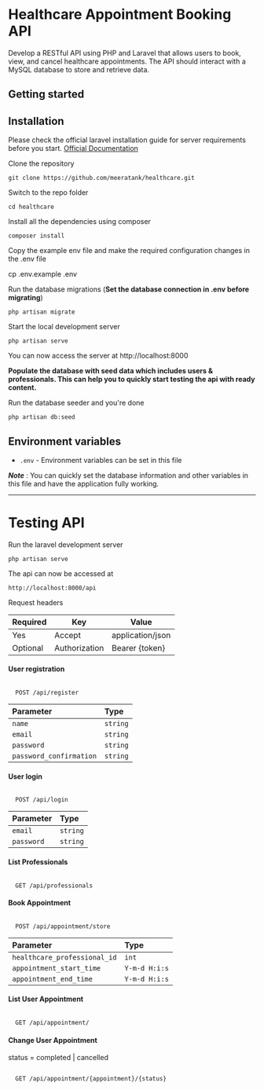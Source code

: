 # Healthcare Appointment Booking API
Develop a RESTful API using PHP and Laravel that allows users to book, view, and cancel healthcare appointments. The API should interact with a MySQL database to store and retrieve data.

## Getting started

## Installation

Please check the official laravel installation guide for server requirements before you start. [Official Documentation](https://laravel.com/docs/10.x/installation)


Clone the repository

    git clone https://github.com/meeratank/healthcare.git

Switch to the repo folder

    cd healthcare

Install all the dependencies using composer

    composer install

Copy the example env file and make the required configuration changes in the .env file

cp .env.example .env

Run the database migrations (**Set the database connection in .env before migrating**)

    php artisan migrate

Start the local development server

    php artisan serve

You can now access the server at http://localhost:8000

**Populate the database with seed data which includes users & professionals. This can help you to quickly start testing the api with ready content.**

Run the database seeder and you're done

    php artisan db:seed
    
## Environment variables

- `.env` - Environment variables can be set in this file

***Note*** : You can quickly set the database information and other variables in this file and have the application fully working.

----------


# Testing API

Run the laravel development server

    php artisan serve

The api can now be accessed at

    http://localhost:8000/api

Request headers

| **Required** 	| **Key**              	| **Value**            	|
|----------	|------------------	|------------------	|
| Yes      	| Accept     	| application/json 	|
| Optional 	| Authorization    	| Bearer {token}      	|

#### User registration

```http

  POST /api/register
```

| Parameter | Type     | 
| :-------- | :------- | 
| `name` | `string` |
| `email` | `string` |
| `password` | `string` |
| `password_confirmation` | `string` | 

#### User login

```http

  POST /api/login
```

| Parameter | Type     | 
| :-------- | :------- | 
| `email` | `string` |
| `password` | `string` |


#### List Professionals

```http

  GET /api/professionals
```
#### Book Appointment

```http

  POST /api/appointment/store
```

| Parameter | Type     | 
| :-------- | :------- | 
| `healthcare_professional_id` | `int` |
| `appointment_start_time` | `Y-m-d H:i:s` |
| `appointment_end_time` | `Y-m-d H:i:s` |

#### List User Appointment

```http

  GET /api/appointment/
```

#### Change User Appointment
status = completed | cancelled
```http

  GET /api/appointment/{appointment}/{status}


